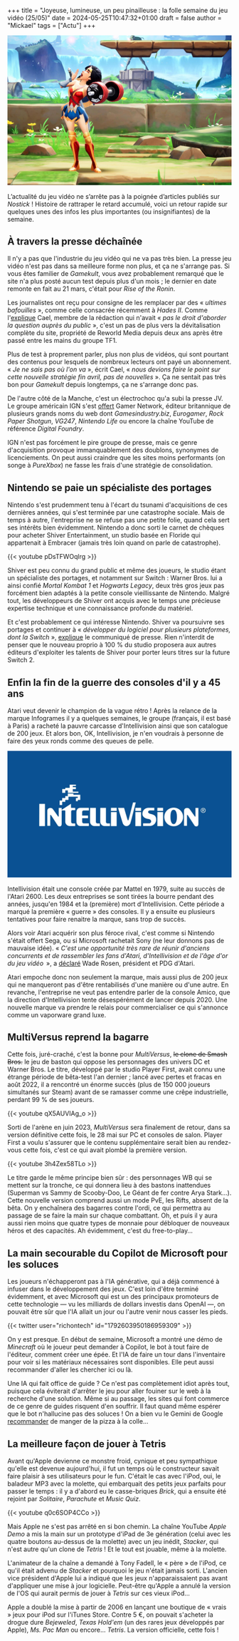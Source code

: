 +++
title = "Joyeuse, lumineuse, un peu pinailleuse : la folle semaine du jeu vidéo (25/05)"
date = 2024-05-25T10:47:32+01:00
draft = false
author = "Mickael"
tags = ["Actu"]
+++

![MultiVersus](MultiVersus.jpg "La grosse fatigue de la semaine.")

L’actualité du jeu vidéo ne s’arrête pas à la poignée d’articles publiés sur *Nostick* ! Histoire de rattraper le retard accumulé, voici un retour rapide sur quelques unes des infos les plus importantes (ou insignifiantes) de la semaine.

## À travers la presse déchaînée

Il n'y a pas que l'industrie du jeu vidéo qui ne va pas très bien. La presse jeu vidéo n'est pas dans sa meilleure forme non plus, et ça ne s'arrange pas. Si vous êtes familier de *Gamekult*, vous avez probablement remarqué que le site n'a plus posté aucun test depuis plus d'un mois ; le dernier en date remonte en fait au 21 mars, c'était pour *Rise of the Ronin*.

Les journalistes ont reçu pour consigne de les remplacer par des « *ultimes bafouilles* », comme celle consacrée récemment à *Hades II*. Comme l'[explique](https://x.com/cael_presse/status/1792854097088897027) Cael, membre de la rédaction qui n'avait « *pas le droit d'aborder la question auprès du public* », c'est un pas de plus vers la dévitalisation complète du site, propriété de Reworld Media depuis deux ans après être passé entre les mains du groupe TF1.

Plus de test à proprement parler, plus non plus de vidéos, qui sont pourtant des contenus pour lesquels de nombreux lecteurs ont payé un abonnement. « *Je ne sais pas où l'on va* », écrit Cael, « *nous devions faire le point sur cette nouvelle stratégie fin avril, pas de nouvelles* ». Ça ne sentait pas très bon pour *Gamekult* depuis longtemps, ça ne s'arrange donc pas.

De l'autre côté de la Manche, c'est un électrochoc qu'a subi la presse JV. Le groupe américain IGN s'est [offert](https://www.ign.com/articles/ign-entertainment-acquires-eurogamer-gi-vg247-rock-paper-shotgun-and-more) Gamer Network, éditeur britannique de plusieurs grands noms du web dont *Gamesindustry.biz*, *Eurogamer*, *Rock Paper Shotgun*, *VG247*, *Nintendo Life* ou encore la chaîne YouTube de référence *Digital Foundry*.

IGN n'est pas forcément le pire groupe de presse, mais ce genre d'acquisition provoque immanquablement des doublons, synonymes de licenciements. On peut aussi craindre que les sites moins performants (on songe à *PureXbox*) ne fasse les frais d'une stratégie de consolidation.

## Nintendo se paie un spécialiste des portages

Nintendo s'est prudemment tenu à l'écart du tsunami d'acquisitions de ces dernières années, qui s'est terminée par une catastrophe sociale. Mais de temps à autre, l'entreprise ne se refuse pas une petite folie, quand cela sert ses intérêts bien évidemment. Nintendo a donc sorti le carnet de chèques pour acheter Shiver Entertainment, un studio basée en Floride qui appartenait à Embracer (jamais très loin quand on parle de catastrophe).

{{< youtube pDsTFWOqlrg >}} 

Shiver est peu connu du grand public et même des joueurs, le studio étant un spécialiste des portages, et notamment sur Switch : Warner Bros. lui a ainsi confié *Mortal Kombat 1* et *Hogwarts Legacy*, deux très gros jeux pas forcément bien adaptés à la petite console vieillissante de Nintendo. Malgré tout, les développeurs de Shiver ont acquis avec le temps une précieuse expertise technique et une connaissance profonde du matériel.

Et c'est probablement ce qui intéresse Nintendo. Shiver va poursuivre ses portages et continuer à « *développer du logiciel pour plusieurs plateformes, dont la Switch* », [explique](https://www.nintendo.co.jp/ir/pdf/2024/240521e.pdf) le communiqué de presse. Rien n'interdit de penser que le nouveau proprio à 100 % du studio proposera aux autres éditeurs d'exploiter les talents de Shiver pour porter leurs titres sur la future Switch 2.

## Enfin la fin de la guerre des consoles d'il y a 45 ans

Atari veut devenir le champion de la vague rétro ! Après la relance de la marque Infogrames il y a quelques semaines, le groupe (français, il est basé à Paris) a racheté la pauvre carcasse d'Intellivision ainsi que son catalogue de 200 jeux. Et alors bon, OK, Intellivision, je n'en voudrais à personne de faire des yeux ronds comme des queues de pelle.

![Logo Intellivision](intellivision.jpg "")

Intellivision était une console créée par Mattel en 1979, suite au succès de l'Atari 2600. Les deux entreprises se sont tirées la bourre pendant des années, jusqu'en 1984 et la (première) mort d'Intellivision. Cette période a marqué la première « guerre » des consoles. Il y a ensuite eu plusieurs tentatives pour faire renaitre la marque, sans trop de succès. 

Alors voir Atari acquérir son plus féroce rival, c'est comme si Nintendo s'était offert Sega, ou si Microsoft rachetait Sony (ne leur donnons pas de mauvaise idée). « *C'est une opportunité très rare de réunir d'anciens concurrents et de rassembler les fans d'Atari, d'Intellivision et de l'âge d'or du jeu vidéo*  », a [déclaré](https://atari.com/blogs/newsroom/atari-acquires-intellivision-brand) Wade Rosen, président et PDG d'Atari.

Atari empoche donc non seulement la marque, mais aussi plus de 200 jeux qui ne manqueront pas d'être rentabilisés d'une manière ou d'une autre. En revanche, l'entreprise ne veut pas entendre parler de la console Amico, que la direction d'Intellivision tente désespérément de lancer depuis 2020. Une nouvelle marque va prendre le relais pour commercialiser ce qui s'annonce comme un vaporware grand luxe.

## MultiVersus reprend la bagarre

Cette fois, juré-craché, c'est la bonne pour *MultiVersus*, ~~le clone de Smash Bros.~~ le jeu de baston qui oppose les personnages des univers DC et Warner Bros. Le titre, développé par le studio Player First, avait connu une étrange période de bêta-test l'an dernier ; lancé avec pertes et fracas en août 2022, il a rencontré un énorme succès (plus de 150 000 joueurs simultanés sur Steam) avant de se ramasser comme une crêpe industrielle, perdant 99 % de ses joueurs.

{{< youtube qX5AUVIAg_o >}} 

Sorti de l'arène en juin 2023, *MultiVersus* sera finalement de retour, dans sa version définitive cette fois, le 28 mai sur PC et consoles de salon. Player First a voulu s'assurer que le contenu supplémentaire serait bien au rendez-vous cette fois, c'est ce qui avait plombé la première version. 

{{< youtube 3h4Zex58TLo >}} 

Le titre garde le même principe bien sûr : des personnages WB qui se mettent sur la tronche, ce qui donnera lieu à des bastons inattendues (Superman vs Sammy de Scooby-Doo, Le Géant de fer contre Arya Stark…). Cette nouvelle version comprend aussi un mode PvE, les Rifts, absent de la bêta. On y enchaînera des bagarres contre l'ordi, ce qui permettra au passage de se faire la main sur chaque combattant. Oh, et puis il y aura aussi rien moins que quatre types de monnaie pour débloquer de nouveaux héros et des capacités. Ah évidemment, c'est du free-to-play…

## La main secourable du Copilot de Microsoft pour les soluces

Les joueurs n'échapperont pas à l'IA générative, qui a déjà commencé à infuser dans le développement des jeux. C'est loin d'être terminé évidemment, et avec Microsoft qui est un des principaux promoteurs de cette technologie — vu les milliards de dollars investis dans OpenAI —, on pouvait être sûr que l'IA allait un jour ou l'autre venir nous casser les pieds.

{{< twitter user="richontech" id="1792603950186959309" >}}

On y est presque. En début de semaine, Microsoft a montré une démo de *Minecraft* où le joueur peut demander à Copilot, le bot à tout faire de l'éditeur, comment créer une épée. Et l'IA de faire un tour dans l'inventaire pour voir si les matériaux nécessaires sont disponibles. Elle peut aussi recommander d'aller les chercher ici ou là.

Une IA qui fait office de guide ? Ce n'est pas complètement idiot après tout, puisque cela éviterait d'arrêter le jeu pour aller fouiner sur le web à la recherche d'une solution. Même si au passage, les sites qui font commerce de ce genre de guides risquent d'en souffrir. Il faut quand même espérer que le bot n'hallucine pas des soluces ! On a bien vu le Gemini de Google [recommander](https://www.macg.co/services/2024/05/le-nouveau-google-carburant-lia-recommande-aux-internautes-de-manger-de-la-colle-143925) de manger de la pizza à la colle…

## La meilleure façon de jouer à Tetris

Avant qu'Apple devienne ce monstre froid, cynique et peu sympathique qu'elle est devenue aujourd'hui, il fut un temps où le constructeur savait faire plaisir à ses utilisateurs pour le fun. C'était le cas avec l'iPod, oui, le baladeur MP3 avec la molette, qui embarquait des petits jeux parfaits pour passer le temps : il y a d'abord eu le casse-briques *Brick*, qui a ensuite été rejoint par *Solitaire*, *Parachute* et *Music Quiz*.

{{< youtube q0c6SOP4CCo >}} 

Mais Apple ne s'est pas arrêté en si bon chemin. La chaîne YouTube *Apple Demo* a mis la main sur un prototype d'iPad de 3e génération (celui avec les quatre boutons au-dessus de la molette) avec un jeu inédit, *Stacker*, qui n'est autre qu'un clone de *Tetris* ! Et le tout est jouable, même à la molette.

L'animateur de la chaîne a demandé à Tony Fadell, le « père » de l'iPod, ce qu'il était advenu de *Stacker* et pourquoi le jeu n'était jamais sorti. L'ancien vice président d'Apple lui a indiqué que les jeux n'apparaissaient pas avant d'appliquer une mise à jour logicielle. Peut-être qu'Apple a annulé la version de l'OS qui aurait permis de jouer à *Tetris* sur ces vieux iPod…

Apple a doublé la mise à partir de 2006 en lançant une boutique de « vrais » jeux pour iPod sur l'iTunes Store. Contre 5 €, on pouvait s'acheter la drogue dure *Bejeweled*, *Texas Hold'em* (un des rares jeux développés par Apple), *Ms. Pac Man* ou encore… *Tetris*. La version officielle, cette fois !